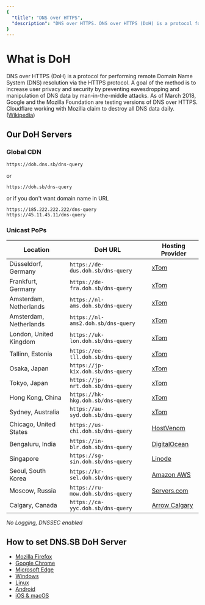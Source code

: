 ```yaml
---
{
  "title": "DNS over HTTPS",
  "description": "DNS over HTTPS. DNS over HTTPS (DoH) is a protocol for performing remote Domain Name System (DNS) resolution via the HTTPS protocol."
}
---
```


# What is DoH

DNS over HTTPS (DoH) is a protocol for performing remote Domain Name System (DNS) resolution via the HTTPS protocol. A goal of the method is to increase user privacy and security by preventing eavesdropping and manipulation of DNS data by man-in-the-middle attacks. As of March 2018, Google and the Mozilla Foundation are testing versions of DNS over HTTPS. Cloudflare working with Mozilla claim to destroy all DNS data daily. ([Wikipedia](https://en.wikipedia.org/wiki/DNS_over_HTTPS))

## Our DoH Servers

### Global CDN

`https://doh.dns.sb/dns-query`

or

`https://doh.sb/dns-query`

or if you don't want domain name in URL

```
https://185.222.222.222/dns-query
https://45.11.45.11/dns-query
```

### Unicast PoPs

|   Location	            |   DoH URL                          	|   Hosting Provider	|
|-----------------------	|-----------------------------------	|-------------------	|
|   Düsseldorf, Germany     |   `https://de-dus.doh.sb/dns-query`  	|   [xTom](https://xtom.com/)    	        |
|   Frankfurt, Germany	    |   `https://de-fra.doh.sb/dns-query`	    |   [xTom](https://xtom.com/)     	        |
|   Amsterdam, Netherlands	|   `https://nl-ams.doh.sb/dns-query`	    |   [xTom](https://xtom.com/)    	        |
|   Amsterdam, Netherlands  |   `https://nl-ams2.doh.sb/dns-query`    |   [xTom](https://xtom.com/)    	        |
|   London, United Kingdom  |   `https://uk-lon.doh.sb/dns-query`     |   [xTom](https://xtom.com/)    	        |
|   Tallinn, Estonia        |   `https://ee-tll.doh.sb/dns-query`     |   [xTom](https://xtom.com/)    	        |
|   Osaka, Japan            |   `https://jp-kix.doh.sb/dns-query`     |   [xTom](https://xtom.com/)   	        |
|   Tokyo, Japan            |   `https://jp-nrt.doh.sb/dns-query`     |   [xTom](https://xtom.com/)   	        |
|   Hong Kong, China        |   `https://hk-hkg.doh.sb/dns-query`     |   [xTom](https://xtom.com/)    	        |
|   Sydney, Australia       |   `https://au-syd.doh.sb/dns-query`     |   [xTom](https://xtom.com/)    	        |
|   Chicago, United States  |   `https://us-chi.doh.sb/dns-query`     |   [HostVenom](https://xt.om/hostvenom)       	|
|   Bengaluru, India        |   `https://in-blr.doh.sb/dns-query`     |   [DigitalOcean](https://xt.om/digitalocean)       	|
|   Singapore               |   `https://sg-sin.doh.sb/dns-query`     |   [Linode](https://xt.om/linode)    	        |
|   Seoul, South Korea      |   `https://kr-sel.doh.sb/dns-query`     |   [Amazon AWS](https://aws.amazon.com/)       	|
|   Moscow, Russia          |   `https://ru-mow.doh.sb/dns-query`     |   [Servers.com](https://xt.om/serverscom)       	|
|   Calgary, Canada         |   `https://ca-yyc.doh.sb/dns-query`     |   [Arrow Calgary](https://arrowcalgary.ca/)       	|

*No Logging, DNSSEC enabled*

## How to set DNS.SB DoH Server

- [Mozilla Firefox](/guide/doh/firefox/)
- [Google Chrome](/guide/doh/chrome/)
- [Microsoft Edge](/guide/doh/edge/)
- [Windows](/guide/doh/windows/)
- [Linux](/guide/doh/linux/)
- [Android](/guide/doh/android/)
- [iOS & macOS](/guide/doh/apple/)